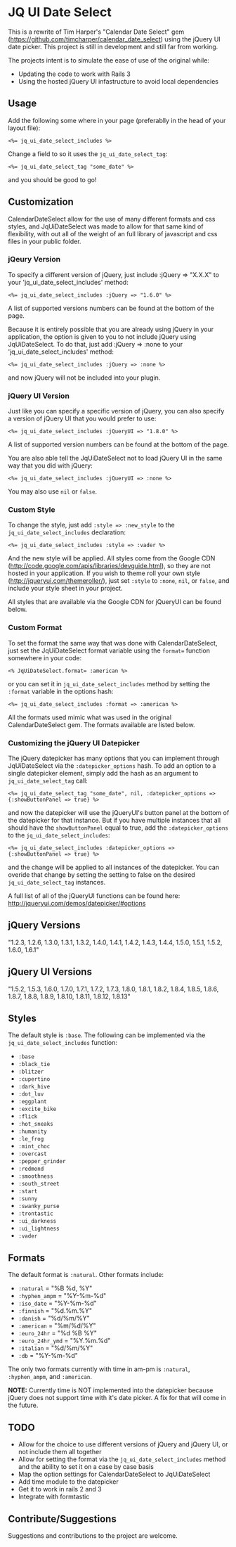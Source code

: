JQ UI Date Select
=================

This is a rewrite of Tim Harper's "Calendar Date Select" gem
(https://github.com/timcharper/calendar_date_select) using the jQuery UI date
picker.  This project is still in development and still far from working.

The projects intent is to simulate the ease of use of the original while:

- Updating the code to work with Rails 3
- Using the hosted jQuery UI infastructure to avoid local dependencies


Usage
-----

Add the following some where in your page (preferablly in the head of your
layout file):

    <%= jq_ui_date_select_includes %>

Change a field to so it uses the `jq_ui_date_select_tag`:

    <%= jq_ui_date_select_tag "some_date" %>

and you should be good to go!


Customization
-------------

CalendarDateSelect allow for the use of many different formats and css styles,
and JqUiDateSelect was made to allow for that same kind of flexibility, with
out all of the weight of an full library of javascript and css files in your
public folder.


### jQeury Version

To specify a different version of jQuery, just include :jQuery => "X.X.X" to
your 'jq_ui_date_select_includes' method:

    <%= jq_ui_date_select_includes :jQuery => "1.6.0" %>

A list of supported versions numbers can be found at the bottom of the page.

Because it is entirely possible that you are already using jQuery in your
application, the option is given to you to not include jQuery using
JqUiDateSelect.  To do that, just add :jQuery => :none to your
'jq_ui_date_select_includes' method:

    <%= jq_ui_date_select_includes :jQuery => :none %>

and now jQuery will not be included into your plugin.


### jQuery UI Version

Just like you can specify a specific version of jQuery, you can also specify a
version of jQuery UI that you would prefer to use:

    <%= jq_ui_date_select_includes :jQueryUI => "1.8.0" %>

A list of supported version numbers can be found at the bottom of the page.

You are also able tell the JqUiDateSelect not to load jQuery UI in the same way
that you did with jQuery:

    <%= jq_ui_date_select_includes :jQueryUI => :none %>

You may also use `nil` or `false`.


### Custom Style

To change the style, just add `:style => :new_style` to the
`jq_ui_date_select_includes` declaration:

    <%= jq_ui_date_select_includes :style => :vader %>

And the new style will be applied.  All styles come from the Google CDN
(http://code.google.com/apis/libraries/devguide.html), so they are not hosted
in your application.  If you wish to theme roll your own style
(http://jqueryui.com/themeroller/), just set `:style` to `:none`, `nil`, or
`false`, and include your style sheet in your project.

All styles that are available via the Google CDN for jQueryUI can be found
below.


### Custom Format

To set the format the same way that was done with CalendarDateSelect, just set
the JqUiDateSelect format variable using the `format=` function somewhere in
your code:

    <% JqUiDateSelect.format= :american %>

or you can set it in `jq_ui_date_select_includes` method by setting the
`:format` variable in the options hash:

    <%= jq_ui_date_select_includes :format => :american %>

All the formats used mimic what was used in the original CalendarDateSelect
gem.  The formats available are listed below.


### Customizing the jQuery UI Datepicker

The jQuery datepicker has many options that you can implement through
JqUiDateSelect via the `:datepicker_options` hash.  To add an option to a
single datepicker element, simply add the hash as an argument to
`jq_ui_date_select_tag` call:

    <%= jq_ui_date_select_tag "some_date", nil, :datepicker_options => {:showButtonPanel => true} %>

and now the datepicker will use the jQueryUI's button panel at the bottom of
the datepicker for that instance.  But if you have multiple instances that all
should have the `showButtonPanel` equal to true, add the `:datepicker_options`
to the `jq_ui_date_select_includes`:

    <%= jq_ui_date_select_includes :datepicker_options => {:showButtonPanel => true} %>

and the change will be applied to all instances of the datepicker.  You can
overide that change by setting the setting to false on the desired
`jq_ui_date_select_tag` instances.

A full list of all of the jQueryUI functions can be found here:
http://jqueryui.com/demos/datepicker/#options


jQuery Versions
---------------
"1.2.3, 1.2.6, 1.3.0, 1.3.1, 1.3.2, 1.4.0, 1.4.1, 1.4.2, 1.4.3, 1.4.4, 1.5.0,
1.5.1, 1.5.2, 1.6.0, 1.6.1"


jQuery UI Versions
------------------
"1.5.2, 1.5.3, 1.6.0, 1.7.0, 1.7.1, 1.7.2, 1.7.3, 1.8.0, 1.8.1, 1.8.2, 1.8.4,
1.8.5, 1.8.6, 1.8.7, 1.8.8, 1.8.9, 1.8.10, 1.8.11, 1.8.12, 1.8.13"


Styles
------

The default style is `:base`.  The following can be implemented via the
`jq_ui_date_select_includes` function:

* `:base`
* `:black_tie`
* `:blitzer`
* `:cupertino`
* `:dark_hive`
* `:dot_luv`
* `:eggplant`
* `:excite_bike`
* `:flick`
* `:hot_sneaks`
* `:humanity`
* `:le_frog`
* `:mint_choc`
* `:overcast`
* `:pepper_grinder`
* `:redmond`
* `:smoothness`
* `:south_street`
* `:start`
* `:sunny`
* `:swanky_purse`
* `:trontastic`
* `:ui_darkness`
* `:ui_lightness`
* `:vader`


Formats
-------

The default format is `:natural`.  Other formats include:

* `:natural` = "%B %d, %Y"
* `:hyphen_ampm` = "%Y-%m-%d"
* `:iso_date` = "%Y-%m-%d"
* `:finnish` = "%d.%m.%Y"
* `:danish` = "%d/%m/%Y"
* `:american` = "%m/%d/%Y"
* `:euro_24hr` = "%d %B %Y"
* `:euro_24hr_ymd` = "%Y.%m.%d"
* `:italian` = "%d/%m/%Y"
* `:db` = "%Y-%m-%d"

The only two formats currently with time
in am-pm is `:natural`, `:hyphen_ampm`, and `:american`.

**NOTE:** Currently time is NOT implemented into the datepicker because jQuery
does not support time with it's date picker.  A fix for that will come in the
future.


TODO
----

- Allow for the choice to use different versions of jQuery and jQuery UI, or
  not include them all together
- Allow for setting the format via the `jq_ui_date_select_includes` method and
  the ability to set it on a case by case basis
- Map the option settings for CalendarDateSelect to JqUiDateSelect
- Add time module to the datepicker
- Get it to work in rails 2 and 3
- Integrate with formtastic


Contribute/Suggestions
----------------------
Suggestions and contributions to the project are welcome.
